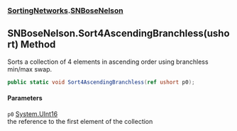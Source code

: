 ### [SortingNetworks](./SortingNetworks.md 'SortingNetworks').[SNBoseNelson](./SortingNetworks-SNBoseNelson.md 'SortingNetworks.SNBoseNelson')
## SNBoseNelson.Sort4AscendingBranchless(ushort) Method
Sorts a collection of 4 elements in ascending order using branchless min/max swap.  
```csharp
public static void Sort4AscendingBranchless(ref ushort p0);
```
#### Parameters
<a name='SortingNetworks-SNBoseNelson-Sort4AscendingBranchless(ushort)-p0'></a>
`p0` [System.UInt16](https://docs.microsoft.com/en-us/dotnet/api/System.UInt16 'System.UInt16')  
the reference to the first element of the collection  
  
